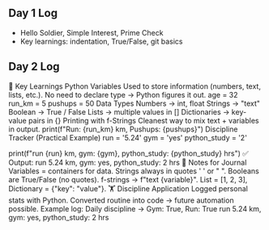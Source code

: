 ## Day 1 Log
- Hello Soldier, Simple Interest, Prime Check
- Key learnings: indentation, True/False, git basics

## Day 2 Log
🔑 Key Learnings
Python Variables
Used to store information (numbers, text, lists, etc.).
No need to declare type → Python figures it out.
age = 32
run_km = 5
pushups = 50
Data Types
Numbers → int, float
Strings → "text"
Boolean → True / False
Lists → multiple values in []
Dictionaries → key-value pairs in {}
Printing with f-Strings
Cleanest way to mix text + variables in output.
print(f"Run: {run_km} km, Pushups: {pushups}")
Discipline Tracker (Practical Example)
run = '5.24'
gym = 'yes'
python_study = '2'

print(f"run {run} km, gym: {gym}, python_study: {python_study} hrs")
✅ Output:
run 5.24 km, gym: yes, python_study: 2 hrs
📒 Notes for Journal
Variables = containers for data.
Strings always in quotes ' ' or " ".
Booleans are True/False (no quotes).
f-strings → f"text {variable}".
List = [1, 2, 3], Dictionary = {"key": "value"}.
🏋 Discipline Application
Logged personal stats with Python.
Converted routine into code → future automation possible.
Example log:
Daily discipline → Gym: True, Run: True
run 5.24 km, gym: yes, python_study: 2 hrs